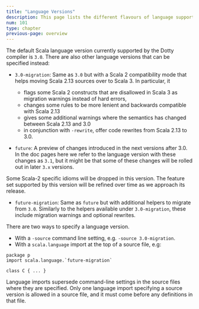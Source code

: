 ```yaml
---
title: "Language Versions"
description: This page lists the different flavours of language supported by the Scala 3 compiler.
num: 101
type: chapter
previous-page: overview
---
```


<!-- THIS FILE HAS BEEN GENERATED BY SCALADOC PREPROCESSOR.
    The whole process of generation the docs can be found under this README: https://github.com/lampepfl/dotty/blob/master/docs/README.md
    The source file can be found here https://github.com/lampepfl/dotty/edit/master/docs/docs/reference/language-versions.md
    NOTE THAT ANY CHANGES TO THIS FILE WILL BE OVERRIDEN BY PREPROCESSOR.
-->

The default Scala language version currently supported by the Dotty compiler is `3.0`. There are also other language versions that can be specified instead:

- `3.0-migration`: Same as `3.0` but with a Scala 2 compatibility mode that helps moving Scala 2.13 sources over to Scala 3. In particular, it

  - flags some Scala 2 constructs that are disallowed in Scala 3 as migration warnings instead of hard errors,
  - changes some rules to be more lenient and backwards compatible with Scala 2.13
  - gives some additional warnings where the semantics has changed between Scala 2.13 and 3.0
  - in conjunction with `-rewrite`, offer code rewrites from Scala 2.13 to 3.0.
- `future`: A preview of changes introduced in the next versions after 3.0. In the doc pages here we refer to the language version with these changes as `3.1`, but it might be that some of these changes will be rolled out in later `3.x` versions.

Some Scala-2 specific idioms will be dropped in this version. The feature set supported by this version will be refined over time  as we approach its release.

- `future-migration`: Same as `future` but with additional helpers to migrate from `3.0`. Similarly to the helpers available under `3.0-migration`, these include migration warnings and optional rewrites.

There are two ways to specify a language version.

- With a `-source` command line setting, e.g. `-source 3.0-migration`.
- With a `scala.language` import at the top of a source file, e.g:

<div class="snippet" ><div class="buttons"></div><pre><code class="language-scala"><span id="0" class="" >package p
</span><span id="1" class="" >import scala.language.`future-migration`
</span><span id="2" class="" >
</span><span id="3" class="" >class C { ... }
</span></code></pre></div>Language imports supersede command-line settings in the source files where they are specified. Only one language import specifying a source version is allowed in a source file, and it must come before any definitions in that file.
